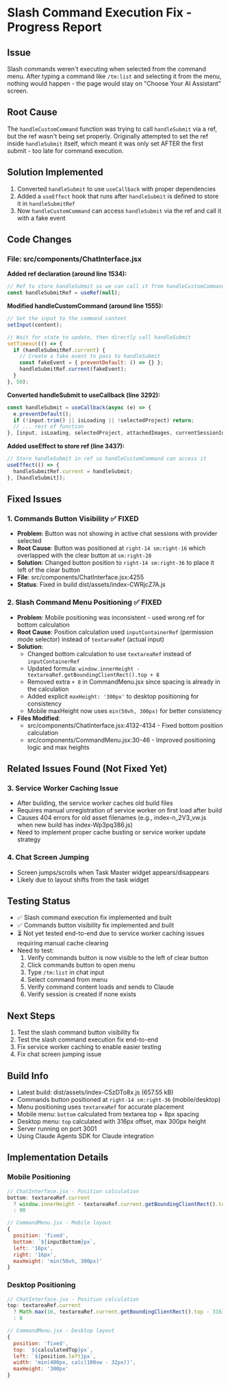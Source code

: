 # Slash Command Execution Fix - Progress Report

## Issue
Slash commands weren't executing when selected from the command menu. After typing a command like `/tm:list` and selecting it from the menu, nothing would happen - the page would stay on "Choose Your AI Assistant" screen.

## Root Cause
The `handleCustomCommand` function was trying to call `handleSubmit` via a ref, but the ref wasn't being set properly. Originally attempted to set the ref inside `handleSubmit` itself, which meant it was only set AFTER the first submit - too late for command execution.

## Solution Implemented
1. Converted `handleSubmit` to use `useCallback` with proper dependencies
2. Added a `useEffect` hook that runs after `handleSubmit` is defined to store it in `handleSubmitRef`
3. Now `handleCustomCommand` can access `handleSubmit` via the ref and call it with a fake event

## Code Changes

### File: src/components/ChatInterface.jsx

**Added ref declaration (around line 1534):**
```javascript
// Ref to store handleSubmit so we can call it from handleCustomCommand
const handleSubmitRef = useRef(null);
```

**Modified handleCustomCommand (around line 1555):**
```javascript
// Set the input to the command content
setInput(content);

// Wait for state to update, then directly call handleSubmit
setTimeout(() => {
  if (handleSubmitRef.current) {
    // Create a fake event to pass to handleSubmit
    const fakeEvent = { preventDefault: () => {} };
    handleSubmitRef.current(fakeEvent);
  }
}, 50);
```

**Converted handleSubmit to useCallback (line 3292):**
```javascript
const handleSubmit = useCallback(async (e) => {
  e.preventDefault();
  if (!input.trim() || isLoading || !selectedProject) return;
  // ... rest of function
}, [input, isLoading, selectedProject, attachedImages, currentSessionId, selectedSession, provider, permissionMode, onSessionActive, cursorModel, sendMessage, setInput, setAttachedImages, setUploadingImages, setImageErrors, setIsTextareaExpanded, textareaRef, setChatMessages, setIsLoading, setCanAbortSession, setClaudeStatus, setIsUserScrolledUp, scrollToBottom]);
```

**Added useEffect to store ref (line 3437):**
```javascript
// Store handleSubmit in ref so handleCustomCommand can access it
useEffect(() => {
  handleSubmitRef.current = handleSubmit;
}, [handleSubmit]);
```

## Fixed Issues

### 1. Commands Button Visibility ✅ FIXED
- **Problem**: Button was not showing in active chat sessions with provider selected
- **Root Cause**: Button was positioned at `right-14 sm:right-16` which overlapped with the clear button at `sm:right-28`
- **Solution**: Changed button position to `right-14 sm:right-36` to place it left of the clear button
- **File**: src/components/ChatInterface.jsx:4255
- **Status**: Fixed in build dist/assets/index-CWRjcZ7A.js

### 2. Slash Command Menu Positioning ✅ FIXED
- **Problem**: Mobile positioning was inconsistent - used wrong ref for bottom calculation
- **Root Cause**: Position calculation used `inputContainerRef` (permission mode selector) instead of `textareaRef` (actual input)
- **Solution**:
  - Changed bottom calculation to use `textareaRef` instead of `inputContainerRef`
  - Updated formula: `window.innerHeight - textareaRef.getBoundingClientRect().top + 8`
  - Removed extra `+ 8` in CommandMenu.jsx since spacing is already in the calculation
  - Added explicit `maxHeight: '300px'` to desktop positioning for consistency
  - Mobile maxHeight now uses `min(50vh, 300px)` for better consistency
- **Files Modified**:
  - src/components/ChatInterface.jsx:4132-4134 - Fixed bottom position calculation
  - src/components/CommandMenu.jsx:30-46 - Improved positioning logic and max heights

## Related Issues Found (Not Fixed Yet)

### 3. Service Worker Caching Issue
- After building, the service worker caches old build files
- Requires manual unregistration of service worker on first load after build
- Causes 404 errors for old asset filenames (e.g., index-n_2V3_vw.js when new build has index-Wp3pq386.js)
- Need to implement proper cache busting or service worker update strategy

### 4. Chat Screen Jumping
- Screen jumps/scrolls when Task Master widget appears/disappears
- Likely due to layout shifts from the task widget

## Testing Status
- ✅ Slash command execution fix implemented and built
- ✅ Commands button visibility fix implemented and built
- ⏳ Not yet tested end-to-end due to service worker caching issues requiring manual cache clearing
- Need to test:
  1. Verify commands button is now visible to the left of clear button
  2. Click commands button to open menu
  3. Type `/tm:list` in chat input
  4. Select command from menu
  5. Verify command content loads and sends to Claude
  6. Verify session is created if none exists

## Next Steps
1. Test the slash command button visibility fix
2. Test the slash command execution fix end-to-end
3. Fix service worker caching to enable easier testing
4. Fix chat screen jumping issue

## Build Info
- Latest build: dist/assets/index-C5zDTo8x.js (657.55 kB)
- Commands button positioned at `right-14 sm:right-36` (mobile/desktop)
- Menu positioning uses `textareaRef` for accurate placement
- Mobile menu: `bottom` calculated from textarea top + 8px spacing
- Desktop menu: `top` calculated with 316px offset, max 300px height
- Server running on port 3001
- Using Claude Agents SDK for Claude integration

## Implementation Details

### Mobile Positioning
```javascript
// ChatInterface.jsx - Position calculation
bottom: textareaRef.current
  ? window.innerHeight - textareaRef.current.getBoundingClientRect().top + 8
  : 90

// CommandMenu.jsx - Mobile layout
{
  position: 'fixed',
  bottom: `${inputBottom}px`,
  left: '16px',
  right: '16px',
  maxHeight: 'min(50vh, 300px)'
}
```

### Desktop Positioning
```javascript
// ChatInterface.jsx - Position calculation
top: textareaRef.current
  ? Math.max(16, textareaRef.current.getBoundingClientRect().top - 316)
  : 0

// CommandMenu.jsx - Desktop layout
{
  position: 'fixed',
  top: `${calculatedTop}px`,
  left: `${position.left}px`,
  width: 'min(400px, calc(100vw - 32px))',
  maxHeight: '300px'
}
```
